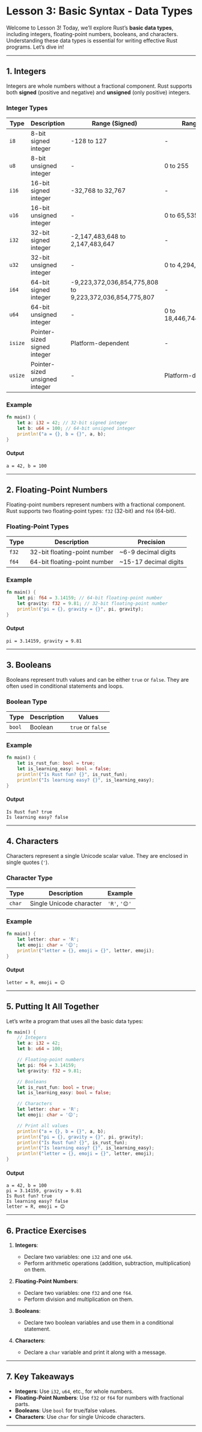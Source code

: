 # **Lesson 3: Basic Syntax - Data Types**

Welcome to Lesson 3! Today, we’ll explore Rust’s **basic data types**, including integers, floating-point numbers, booleans, and characters. Understanding these data types is essential for writing effective Rust programs. Let’s dive in!

---

## **1. Integers**

Integers are whole numbers without a fractional component. Rust supports both **signed** (positive and negative) and **unsigned** (only positive) integers.

### **Integer Types**
| Type  | Description                     | Range (Signed)          | Range (Unsigned)        |
|-------|---------------------------------|-------------------------|-------------------------|
| `i8`  | 8-bit signed integer            | -128 to 127             | -                       |
| `u8`  | 8-bit unsigned integer          | -                       | 0 to 255                |
| `i16` | 16-bit signed integer           | -32,768 to 32,767       | -                       |
| `u16` | 16-bit unsigned integer         | -                       | 0 to 65,535             |
| `i32` | 32-bit signed integer           | -2,147,483,648 to 2,147,483,647 | - |
| `u32` | 32-bit unsigned integer         | -                       | 0 to 4,294,967,295      |
| `i64` | 64-bit signed integer           | -9,223,372,036,854,775,808 to 9,223,372,036,854,775,807 | - |
| `u64` | 64-bit unsigned integer         | -                       | 0 to 18,446,744,073,709,551,615 |
| `isize` | Pointer-sized signed integer | Platform-dependent      | -                       |
| `usize` | Pointer-sized unsigned integer | -                       | Platform-dependent      |

### **Example**
```rust
fn main() {
    let a: i32 = 42; // 32-bit signed integer
    let b: u64 = 100; // 64-bit unsigned integer
    println!("a = {}, b = {}", a, b);
}
```

#### **Output**
```
a = 42, b = 100
```

---

## **2. Floating-Point Numbers**

Floating-point numbers represent numbers with a fractional component. Rust supports two floating-point types: `f32` (32-bit) and `f64` (64-bit).

### **Floating-Point Types**
| Type  | Description                     | Precision               |
|-------|---------------------------------|-------------------------|
| `f32` | 32-bit floating-point number    | ~6-9 decimal digits     |
| `f64` | 64-bit floating-point number    | ~15-17 decimal digits   |

### **Example**
```rust
fn main() {
    let pi: f64 = 3.14159; // 64-bit floating-point number
    let gravity: f32 = 9.81; // 32-bit floating-point number
    println!("pi = {}, gravity = {}", pi, gravity);
}
```

#### **Output**
```
pi = 3.14159, gravity = 9.81
```

---

## **3. Booleans**

Booleans represent truth values and can be either `true` or `false`. They are often used in conditional statements and loops.

### **Boolean Type**
| Type  | Description                     | Values                  |
|-------|---------------------------------|-------------------------|
| `bool` | Boolean                        | `true` or `false`      |

### **Example**
```rust
fn main() {
    let is_rust_fun: bool = true;
    let is_learning_easy: bool = false;
    println!("Is Rust fun? {}", is_rust_fun);
    println!("Is learning easy? {}", is_learning_easy);
}
```

#### **Output**
```
Is Rust fun? true
Is learning easy? false
```

---

## **4. Characters**

Characters represent a single Unicode scalar value. They are enclosed in single quotes (`'`).

### **Character Type**
| Type  | Description                     | Example                 |
|-------|---------------------------------|-------------------------|
| `char` | Single Unicode character       | `'R'`, `'😊'`           |

### **Example**
```rust
fn main() {
    let letter: char = 'R';
    let emoji: char = '😊';
    println!("letter = {}, emoji = {}", letter, emoji);
}
```

#### **Output**
```
letter = R, emoji = 😊
```

---

## **5. Putting It All Together**

Let’s write a program that uses all the basic data types:

```rust
fn main() {
    // Integers
    let a: i32 = 42;
    let b: u64 = 100;

    // Floating-point numbers
    let pi: f64 = 3.14159;
    let gravity: f32 = 9.81;

    // Booleans
    let is_rust_fun: bool = true;
    let is_learning_easy: bool = false;

    // Characters
    let letter: char = 'R';
    let emoji: char = '😊';

    // Print all values
    println!("a = {}, b = {}", a, b);
    println!("pi = {}, gravity = {}", pi, gravity);
    println!("Is Rust fun? {}", is_rust_fun);
    println!("Is learning easy? {}", is_learning_easy);
    println!("letter = {}, emoji = {}", letter, emoji);
}
```

#### **Output**
```
a = 42, b = 100
pi = 3.14159, gravity = 9.81
Is Rust fun? true
Is learning easy? false
letter = R, emoji = 😊
```

---

## **6. Practice Exercises**

1. **Integers**:
   - Declare two variables: one `i32` and one `u64`.
   - Perform arithmetic operations (addition, subtraction, multiplication) on them.

2. **Floating-Point Numbers**:
   - Declare two variables: one `f32` and one `f64`.
   - Perform division and multiplication on them.

3. **Booleans**:
   - Declare two boolean variables and use them in a conditional statement.

4. **Characters**:
   - Declare a `char` variable and print it along with a message.

---

## **7. Key Takeaways**
- **Integers**: Use `i32`, `u64`, etc., for whole numbers.
- **Floating-Point Numbers**: Use `f32` or `f64` for numbers with fractional parts.
- **Booleans**: Use `bool` for true/false values.
- **Characters**: Use `char` for single Unicode characters.

---
